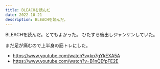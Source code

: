 ```yaml
---
title: BLEACHを読んだ
date: 2022-10-21
description: BLEACHを読んだ。
---
```


BLEACHを読んだ。とてもよかった。
ひたすら後出しジャンケンしていた。

まだ足が痛むので上半身の筋トレにした。
- https://www.youtube.com/watch?v=kp7gYkEXA5A
- https://www.youtube.com/watch?v=B1nQEfpFE2E
